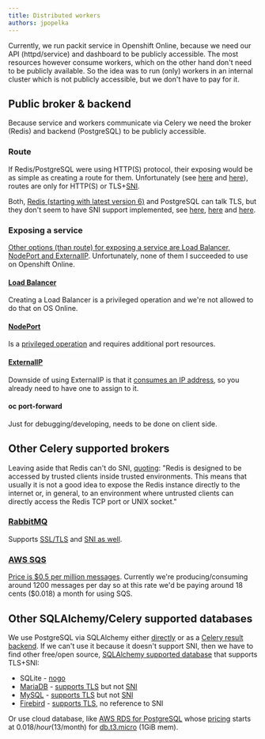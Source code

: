 ```yaml
---
title: Distributed workers
authors: jpopelka
---
```


Currently, we run packit service in Openshift Online, because we need our API (httpd/service)
and dashboard to be publicly accessible. The most resources however consume workers,
which on the other hand don't need to be publicly available.
So the idea was to run (only) workers in an internal cluster which is not publicly accessible,
but we don't have to pay for it.

## Public broker & backend

Because service and workers communicate via Celery we need the broker (Redis)
and backend (PostgreSQL) to be publicly accessible.

### Route

If Redis/PostgreSQL were using HTTP(S) protocol, their exposing would be
as simple as creating a route for them.
Unfortunately (see [here](https://docs.openshift.com/container-platform/3.11/architecture/networking/routes.html#routers)
and [here](https://github.com/openshift/origin/issues/3415#issuecomment-137902453)),
routes are only for HTTP(S) or TLS+[SNI](https://en.wikipedia.org/wiki/Server_Name_Indication).

Both, [Redis (starting with latest version 6)](https://redis.io/topics/encryption)
and PostgreSQL can talk TLS, but they don't seem to have SNI support implemented, see
[here](https://github.com/redis/redis/issues/7210#issuecomment-626381723),
[here](https://www.postgresql.org/message-id/9af47a45-f92d-7ede-2d71-222ba24447eb%402ndquadrant.com)
and [here](https://www.postgresql.org/message-id/d05341b9-033f-d5fe-966e-889f5f9218e5%40proxel.se).

### Exposing a service

[Other options (than route) for exposing a service are Load Balancer, NodePort and ExternalIP](https://docs.openshift.com/container-platform/3.11/dev_guide/expose_service/index.html).
Unfortunately, none of them I succeeded to use on Openshift Online.

#### [Load Balancer](https://docs.openshift.com/container-platform/3.11/dev_guide/expose_service/expose_internal_ip_load_balancer.html)

Creating a Load Balancer is a privileged operation and we're not allowed to do that on OS Online.

#### [NodePort](https://docs.openshift.com/container-platform/3.11/dev_guide/expose_service/expose_internal_ip_nodeport.html)

Is a
[privileged operation](https://docs.openshift.com/container-platform/3.11/architecture/core_concepts/pods_and_services.html#service-nodeport)
and requires additional port resources.

#### [ExternalIP](https://docs.openshift.com/container-platform/3.11/dev_guide/expose_service/expose_internal_ip_service.html)

Downside of using ExternalIP
is that it [consumes an IP address](https://access.redhat.com/solutions/3178591), so you already need to have one to assign to it.

#### oc port-forward

Just for debugging/developing, needs to be done on client side.

## Other Celery supported brokers

Leaving aside that Redis can't do SNI, [quoting](https://redis.io/topics/security):
"Redis is designed to be accessed by trusted clients inside trusted environments.
This means that usually it is not a good idea to expose the Redis instance
directly to the internet or, in general, to an environment where untrusted clients
can directly access the Redis TCP port or UNIX socket."

### [RabbitMQ](https://docs.celeryproject.org/en/stable/getting-started/brokers/rabbitmq.html)

Supports [SSL/TLS](https://www.rabbitmq.com/ssl.html#erlang-ssl)
and [SNI as well](https://github.com/rabbitmq/rabbitmq-server/issues/789).

### [AWS SQS](https://docs.celeryproject.org/en/stable/getting-started/brokers/sqs.html)

[Price is \$0.5 per million messages](https://aws.amazon.com/sqs/pricing).
Currently we're producing/consuming around 1200 messages per day
so at this rate we'd be paying around 18 cents (\$0.018) a month for using SQS.

## Other SQLAlchemy/Celery supported databases

We use PostgreSQL via SQLAlchemy either [directly](https://github.com/packit-service/packit-service/blob/master/packit_service/models.py)
or as a [Celery result backend](https://github.com/packit-service/packit-service/blob/master/packit_service/celerizer.py#L49).
If we can't use it because it doesn't support SNI, then we have to find other free/open source,
[SQLAlchemy supported database](https://docs.sqlalchemy.org/en/13/dialects/index.html)
that supports TLS+SNI:

- SQLite - [nogo](https://github.com/packit-service/research/tree/master/data-stores#cons)
- [MariaDB](https://hub.docker.com/_/mariadb) - [supports TLS](https://mariadb.com/kb/en/securing-connections-for-client-and-server) but not [SNI](https://jira.mariadb.org/browse/MDEV-10658)
- [MySQL](https://hub.docker.com/_/mysql) - [supports TLS](https://dev.mysql.com/doc/refman/8.0/en/using-encrypted-connections.html) but not [SNI](https://bugs.mysql.com/bug.php?id=84849)
- [Firebird](https://hub.docker.com/r/jacobalberty/firebird/) - [supports TLS](https://www.firebirdsql.org/file/documentation/release_notes/html/en/3_0/rnfb30-security-new-authentication.html#rnfb30-security-ssltls), no reference to SNI

Or use cloud database, like [AWS RDS for PostgreSQL](https://aws.amazon.com/rds/postgresql)
whose [pricing](https://aws.amazon.com/rds/postgresql/pricing)
starts at $0.018/hour ($13/month) for [db.t3.micro](https://aws.amazon.com/rds/instance-types) (1GiB mem).
